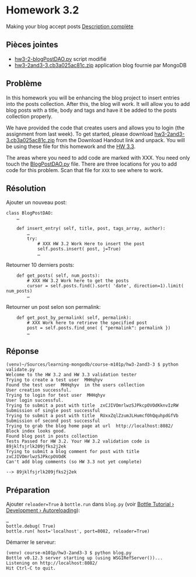# Homework 3.2

Making your blog accept posts [Description complète](https://education.10gen.com/courses/10gen/M101P/2014_February/courseware/Week_3_Schema_Design/529e0064e2d42347509fb3a6/)

## Pièces jointes

* [hw3-2-blogPostDAO.py](hw3-2-blogPostDAO.py) script modifié
* [hw3-2and3-3.cb3a025ac81c.zip](hw3-2and3-3.cb3a025ac81c.zip) application blog fournie par MongoDB

## Problème

In this homework you will be enhancing the blog project to insert entries into the posts collection. After this, the blog will work. It will allow you to add blog posts with a title, body and tags and have it be added to the posts collection properly.

We have provided the code that creates users and allows you to login (the assignment from last week). To get started, please download [hw3-2and3-3.cb3a025ac81c.zip](hw3-2and3-3.cb3a025ac81c.zip) from the Download Handout link and unpack. You will be using these file for this homework and the [HW 3.3](hw3-3-answer.md).

The areas where you need to add code are marked with XXX. You need only touch the [BlogPostDAO.py](hw3-2-blogPostDAO.py) file. There are three locations for you to add code for this problem. Scan that file for `XXX` to see where to work.

## Résolution

Ajouter un nouveau post:

    class BlogPostDAO:
        …

        def insert_entry( self, title, post, tags_array, author):
            …
            try:
                # XXX HW 3.2 Work Here to insert the post
                self.posts.insert( post, j=True)
                …

Retourner 10 derniers posts:

        def get_posts( self, num_posts):
            # XXX HW 3.2 Work here to get the posts
            cursor = self.posts.find().sort( 'date', direction=1).limit( num_posts)
            …

Retourner un post selon son permalink:

        def get_post_by_permalink( self, permalink):
            # XXX Work here to retrieve the specified post
            post = self.posts.find_one( { "permalink": permalink })
            …

## Réponse

    (venv)~/Sources/learning-mongodb/course-m101p/hw3-2and3-3 $ python validate.py 
    Welcome to the HW 3.2 and HW 3.3 validation tester
    Trying to create a test user  MHHqhyv
    Found the test user  MHHqhyv  in the users collection
    User creation successful. 
    Trying to login for test user  MHHqhyv
    User login successful.
    Trying to submit a post with title  zxCJIVOmrlwzSJPkcpOVOdKknvIzRW
    Submission of single post successful
    Trying to submit a post with title  RUxxZqlZzumJLHumcfOhQquhpdGfVb
    Submission of second post successful
    Trying to grab the blog home page at url  http://localhost:8082/
    Block index looks good.
    Found blog post in posts collection
    Tests Passed for HW 3.2. Your HW 3.2 validation code is 89jklfsjrlk209jfks2j2ek
    Trying to submit a blog comment for post with title zxCJIVOmrlwzSJPkcpOVOdK
    Can't add blog comments (so HW 3.3 not yet complete)

    --> 89jklfsjrlk209jfks2j2ek

## Préparation

Ajouter `reloader=True` à `bottle.run` dans `blog.py` (voir [Bottle Tutorial › Development › Autoreloading](http://bottlepy.org/docs/dev/tutorial.html#auto-reloading)):

    …
    bottle.debug( True)
    bottle.run( host='localhost', port=8082, reloader=True)

Démarrer le serveur:

    (venv) course-m101p/hw3-2and3-3 $ python blog.py
    Bottle v0.12.3 server starting up (using WSGIRefServer())...
    Listening on http://localhost:8082/
    Hit Ctrl-C to quit.
